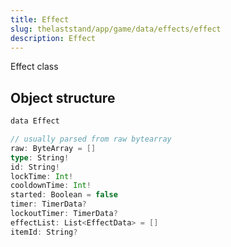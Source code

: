 ```yaml
---
title: Effect
slug: thelaststand/app/game/data/effects/effect
description: Effect
---
```


Effect class

## Object structure

```scala
data Effect

// usually parsed from raw bytearray
raw: ByteArray = []
type: String!
id: String!
lockTime: Int!
cooldownTime: Int!
started: Boolean = false
timer: TimerData?
lockoutTimer: TimerData?
effectList: List<EffectData> = []
itemId: String?

```
